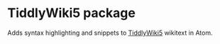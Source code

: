 # TiddlyWiki5 package

Adds syntax highlighting and snippets to [TiddlyWiki5](http://tiddlywiki.com/) wikitext in Atom.
